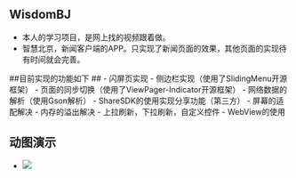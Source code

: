 ## WisdomBJ ##
- 本人的学习项目，是网上找的视频跟着做。
- 智慧北京，新闻客户端的APP。只实现了新闻页面的效果，其他页面的实现待有时间就会完善。

##目前实现的功能如下 ##
	- 闪屏页实现
	- 侧边栏实现（使用了SlidingMenu开源框架）
	- 页面的同步切换（使用了ViewPager-Indicator开源框架）
	- 网络数据的解析（使用Gson解析）
	- ShareSDK的使用实现分享功能（第三方）
	- 屏幕的适配解决
	- 内存的溢出解决
	- 上拉刷新，下拉刷新，自定义控件
	- WebView的使用
## 动图演示 ##
- ![](http://i.imgur.com/VTdcewp.gif)


